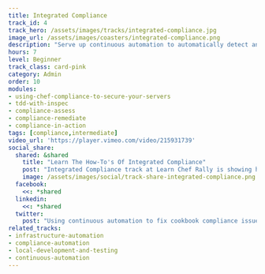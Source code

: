 ```yaml
---
title: Integrated Compliance
track_id: 4
track_hero: /assets/images/tracks/integrated-compliance.jpg
image_url: /assets/images/coasters/integrated-compliance.png
description: "Serve up continuous automation to automatically detect and remediate compliance failures in Chef cookbooks. Put your InSpec knowledge to the test and try your hand at ensuring that a service is HIPAA-compliant."
hours: 7
level: Beginner
track_class: card-pink
category: Admin
order: 10
modules:
- using-chef-compliance-to-secure-your-servers
- tdd-with-inspec
- compliance-assess
- compliance-remediate
- compliance-in-action
tags: [compliance,intermediate]
video_url: 'https://player.vimeo.com/video/215931739'
social_share:
  shared: &shared
    title: "Learn The How-To's Of Integrated Compliance"
    post: "Integrated Compliance track at Learn Chef Rally is showing how to use continuous automation to remediate compliance failures in Chef cookbooks. Get learning now."
    image: /assets/images/social/track-share-integrated-compliance.png
  facebook:
    <<: *shared
  linkedin:
    <<: *shared
  twitter:
    post: "Using continuous automation to fix cookbook compliance issues, thanks to Learn Chef's Integrated Compliance track."
related_tracks:
- infrastructure-automation
- compliance-automation
- local-development-and-testing
- continuous-automation
---
```

